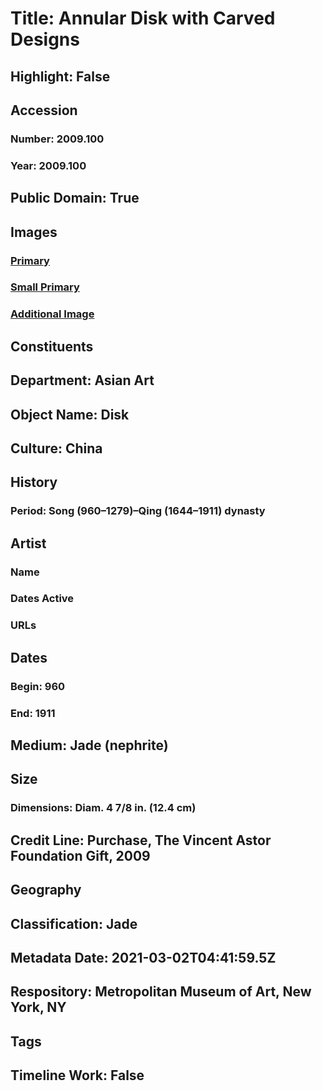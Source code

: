 # Title: Annular Disk with Carved Designs
## Highlight: False
## Accession
### Number: 2009.100
### Year: 2009.100
## Public Domain: True
## Images
### [Primary](https://images.metmuseum.org/CRDImages/as/original/DP228948.jpg)
### [Small Primary](https://images.metmuseum.org/CRDImages/as/web-large/DP228948.jpg)
### [Additional Image](https://images.metmuseum.org/CRDImages/as/original/DP228943.jpg)
## Constituents
## Department: Asian Art
## Object Name: Disk
## Culture: China
## History
### Period: Song (960–1279)–Qing (1644–1911) dynasty
## Artist
### Name
### Dates Active
### URLs
## Dates
### Begin: 960
### End: 1911
## Medium: Jade (nephrite)
## Size
### Dimensions: Diam. 4 7/8 in. (12.4 cm)
## Credit Line: Purchase, The Vincent Astor Foundation Gift, 2009
## Geography
## Classification: Jade
## Metadata Date: 2021-03-02T04:41:59.5Z
## Respository: Metropolitan Museum of Art, New York, NY
## Tags
## Timeline Work: False